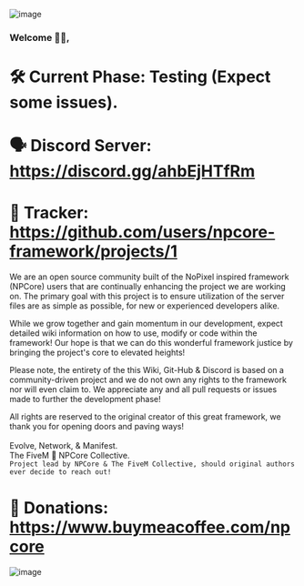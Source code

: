 ![image](https://cdn.discordapp.com/attachments/860905633783480330/860913889313947658/NPCore_Discord_Header.png)
### Welcome 👋🏼,

# 🛠️ Current Phase: Testing (Expect some issues).
# 🗣️ Discord Server: https://discord.gg/ahbEjHTfRm
# 🧩 Tracker: https://github.com/users/npcore-framework/projects/1

We are an open source community built of the NoPixel inspired framework (NPCore) users that are continually enhancing the project we are working on.
The primary goal with this project is to ensure utilization of the server files are as simple as possible, for new or experienced developers alike.

While we grow together and gain momentum in our development, expect detailed wiki information on how to use, modify or code within the framework!
Our hope is that we can do this wonderful framework justice by bringing the project's core to elevated heights!

Please note, the entirety of the this Wiki, Git-Hub & Discord is based on a community-driven project and we do not own any rights to the framework nor will even claim to.
We appreciate any and all pull requests or issues made to further the development phase!

All rights are reserved to the original creator of this great framework, we thank you for opening doors and paving ways!
<br>
<br>
Evolve, Network, & Manifest.
<br>
The FiveM 🐌 NPCore Collective.
<br>
`Project lead by NPCore & The FiveM Collective, should original authors ever decide to reach out!`
# 💙 Donations: https://www.buymeacoffee.com/npcore
![image](https://cdn.discordapp.com/attachments/860133990580486154/860898305114636308/NPC_Header.png)
